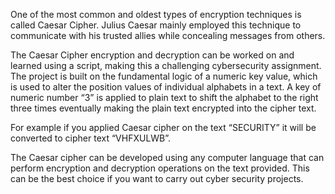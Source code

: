 
One of the most common and oldest types of encryption techniques is called Caesar Cipher. Julius Caesar mainly employed this technique to communicate with his trusted allies while concealing messages from others. 

The Caesar Cipher encryption and decryption can be worked on and learned using a script, making this a challenging cybersecurity assignment. The project is built on the fundamental logic of a numeric key value, which is used to alter the position values of individual alphabets in a text. A key of numeric number “3” is applied to plain text to shift the alphabet to the right three times eventually making the plain text encrypted into the cipher text.

For example if you applied Caesar cipher on the text “SECURITY” it will be converted to cipher text “VHFXULWB”. 

The Caesar cipher can be developed using any computer language that can perform encryption and decryption operations on the text provided. This can be the best choice if you want to carry out cyber security projects.
